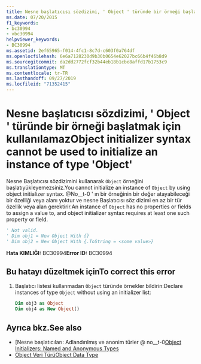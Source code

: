 ```yaml
---
title: Nesne başlatıcısı sözdizimi, ' Object ' türünde bir örneği başlatmak için kullanılamaz
ms.date: 07/20/2015
f1_keywords:
- bc30994
- vbc30994
helpviewer_keywords:
- BC30994
ms.assetid: 2ef65965-f014-4fc1-8c7d-c603f0a764df
ms.openlocfilehash: 6e6a7128230d9b30b0654e62027bc66b4f46b8d9
ms.sourcegitcommit: da2dd2772fcf32b44eb18b1cbe8affd17b1753c9
ms.translationtype: MT
ms.contentlocale: tr-TR
ms.lasthandoff: 09/27/2019
ms.locfileid: "71352415"
---
```

# <a name="object-initializer-syntax-cannot-be-used-to-initialize-an-instance-of-type-object"></a><span data-ttu-id="d2d75-102">Nesne başlatıcısı sözdizimi, ' Object ' türünde bir örneği başlatmak için kullanılamaz</span><span class="sxs-lookup"><span data-stu-id="d2d75-102">Object initializer syntax cannot be used to initialize an instance of type 'Object'</span></span>
<span data-ttu-id="d2d75-103">Nesne Başlatıcısı sözdizimini kullanarak `Object` örneğini başlatıyükleyemezsiniz.</span><span class="sxs-lookup"><span data-stu-id="d2d75-103">You cannot initialize an instance of `Object` by using object initializer syntax.</span></span> <span data-ttu-id="d2d75-104">@No__t-0 ' ın bir örneğinin bir değer atayabileceği bir özelliği veya alanı yoktur ve nesne Başlatıcısı söz dizimi en az bir tür özellik veya alan gerektirir.</span><span class="sxs-lookup"><span data-stu-id="d2d75-104">An instance of `Object` has no properties or fields to assign a value to, and object initializer syntax requires at least one such property or field.</span></span>  
  
```vb  
' Not valid.  
' Dim obj1 = New Object With {}  
' Dim obj2 = New Object With {.ToString = <some value>}  
```  
  
 <span data-ttu-id="d2d75-105">**Hata KIMLIĞI:** BC30994</span><span class="sxs-lookup"><span data-stu-id="d2d75-105">**Error ID:** BC30994</span></span>  
  
## <a name="to-correct-this-error"></a><span data-ttu-id="d2d75-106">Bu hatayı düzeltmek için</span><span class="sxs-lookup"><span data-stu-id="d2d75-106">To correct this error</span></span>  
  
1. <span data-ttu-id="d2d75-107">Başlatıcı listesi kullanmadan `Object` türünde örnekler bildirin:</span><span class="sxs-lookup"><span data-stu-id="d2d75-107">Declare instances of type `Object` without using an initializer list:</span></span>  
  
    ```vb  
    Dim obj3 as Object  
    Dim obj4 as New Object()  
    ```  
  
## <a name="see-also"></a><span data-ttu-id="d2d75-108">Ayrıca bkz.</span><span class="sxs-lookup"><span data-stu-id="d2d75-108">See also</span></span>

- <span data-ttu-id="d2d75-109">[Nesne başlatıcıları: Adlandırılmış ve anonim türler @ no__t-0</span><span class="sxs-lookup"><span data-stu-id="d2d75-109">[Object Initializers: Named and Anonymous Types](../../visual-basic/programming-guide/language-features/objects-and-classes/object-initializers-named-and-anonymous-types.md)</span></span>
- [<span data-ttu-id="d2d75-110">Object Veri Türü</span><span class="sxs-lookup"><span data-stu-id="d2d75-110">Object Data Type</span></span>](../../visual-basic/language-reference/data-types/object-data-type.md)
